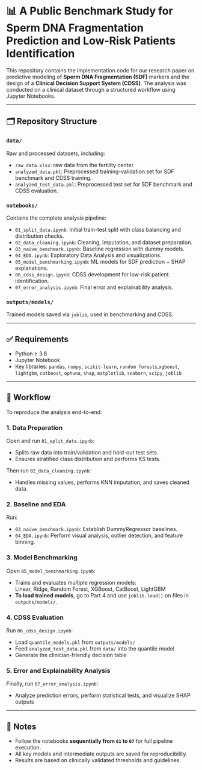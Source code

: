 # 📊 A Public Benchmark Study for Sperm DNA Fragmentation Prediction and Low-Risk Patients Identification

This repository contains the implementation code for our research paper on predictive modeling of **Sperm DNA Fragmentation (SDF)** markers and the design of a **Clinical Decision Support System (CDSS)**. The analysis was conducted on a clinical dataset through a structured workflow using Jupyter Notebooks.

---

## 🗂 Repository Structure

### `data/`  
Raw and processed datasets, including:
- `raw_data.xlsx`: raw data from the fertility center.
- `analyzed_data.pkl`: Preprocessed training-validation set for SDF benchmark and CDSS training.
- `analyzed_test_data.pkl`: Preprocessed test set for SDF benchmark and CDSS evaluation.

### `notebooks/`  
Contains the complete analysis pipeline:

- `01_split_data.ipynb`: Initial train-test split with class balancing and distribution checks.  
- `02_data_cleaning.ipynb`: Cleaning, imputation, and dataset preparation.  
- `03_naive_benchmark.ipynb`: Baseline regression with dummy models.  
- `04_EDA.ipynb`: Exploratory Data Analysis and visualizations.  
- `05_model_benchmarking.ipynb`: ML models for SDF prediction + SHAP explanations.  
- `06_cdss_design.ipynb`: CDSS development for low-risk patient identification.  
- `07_error_analysis.ipynb`: Final error and explainability analysis.  

### `outputs/models/`  
Trained models saved via `joblib`, used in benchmarking and CDSS.

---

## ✅ Requirements

- Python ≥ 3.8  
- Jupyter Notebook  
- Key libraries: `pandas`, `numpy`, `scikit-learn`, `random forests`,`xgboost`, `lightgbm`, `catboost`, `optuna`, `shap`, `matplotlib`, `seaborn`, `scipy`, `joblib`

---

## 🔄 Workflow

To reproduce the analysis end-to-end:

### 1. Data Preparation

Open and run `01_split_data.ipynb`:
- Splits raw data into train/validation and hold-out test sets.
- Ensures stratified class distribution and performs KS tests.

Then run `02_data_cleaning.ipynb`:
- Handles missing values, performs KNN imputation, and saves cleaned data.

### 2. Baseline and EDA

Run:
- `03_naive_benchmark.ipynb`: Establish DummyRegressor baselines.
- `04_EDA.ipynb`: Perform visual analysis, outlier detection, and feature binning.

### 3. Model Benchmarking

Open `05_model_benchmarking.ipynb`:
- Trains and evaluates multiple regression models:  
  Linear, Ridge, Random Forest, XGBoost, CatBoost, LightGBM  
- **To load trained models**, go to Part 4 and use `joblib.load()` on files in `outputs/models/`.

### 4. CDSS Evaluation

Run `06_cdss_design.ipynb`:
- Load `quantile_models.pkl` from `outputs/models/`
- Feed `analyzed_test_data.pkl` from `data/` into the quantile model
- Generate the clinician-friendly decision table

### 5. Error and Explainability Analysis

Finally, run `07_error_analysis.ipynb`:
- Analyze prediction errors, perform statistical tests, and visualize SHAP outputs

---

## 📌 Notes

- Follow the notebooks **sequentially from `01` to `07`** for full pipeline execution.
- All key models and intermediate outputs are saved for reproducibility.
- Results are based on clinically validated thresholds and guidelines.



